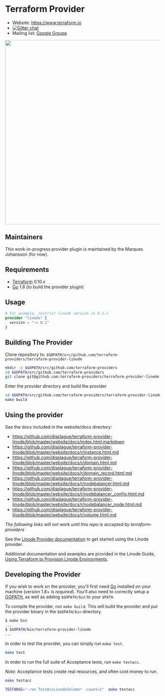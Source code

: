 Terraform Provider
==================

- Website: <https://www.terraform.io>
- [![Gitter chat](https://badges.gitter.im/hashicorp-terraform/Lobby.png)](https://gitter.im/hashicorp-terraform/Lobby)
- Mailing list: [Google Groups](http://groups.google.com/group/terraform-tool)

<img src="https://cdn.rawgit.com/hashicorp/terraform-website/master/content/source/assets/images/logo-hashicorp.svg" width="600px">

Maintainers
-----------

This work-in-progress provider plugin is maintained by the Marques Johansson (for now).

Requirements
------------

- [Terraform](https://www.terraform.io/downloads.html) 0.10.x
- [Go](https://golang.org/doc/install) 1.8 (to build the provider plugin)

Usage
---------------------

```tf
# For example, restrict linode version in 0.1.x
provider "linode" {
  version = "~> 0.1"
}
```

Building The Provider
---------------------

Clone repository to: `$GOPATH/src/github.com/terraform-providers/terraform-provider-linode`

```sh
mkdir -p $GOPATH/src/github.com/terraform-providers
cd $GOPATH/src/github.com/terraform-providers
git clone git@github.com:terraform-providers/terraform-provider-linode
```

Enter the provider directory and build the provider

```sh
cd $GOPATH/src/github.com/terraform-providers/terraform-provider-linode
make build
```

Using the provider
----------------------

See the docs included in the website/docs directory:

- <https://github.com/displague/terraform-provider-linode/blob/master/website/docs/index.html.markdown>
- <https://github.com/displague/terraform-provider-linode/blob/master/website/docs/r/instance.html.md>
- <https://github.com/displague/terraform-provider-linode/blob/master/website/docs/r/domain.html.md>
- <https://github.com/displague/terraform-provider-linode/blob/master/website/docs/r/domain_record.html.md>
- <https://github.com/displague/terraform-provider-linode/blob/master/website/docs/r/nodebalancer.html.md>
- <https://github.com/displague/terraform-provider-linode/blob/master/website/docs/r/nodebalancer_config.html.md>
- <https://github.com/displague/terraform-provider-linode/blob/master/website/docs/r/nodebalancer_node.html.md>
- <https://github.com/displague/terraform-provider-linode/blob/master/website/docs/r/volume.html.md>

*The following links will not work until this repo is accepted by terraform-providers*

See the [Linode Provider documentation](https://www.terraform.io/docs/providers/linode/index.html) to get started using the Linode provider.

Additional documentation and examples are provided in the Linode Guide, [Using Terraform to Provision Linode Environments](https://linode.com/docs/platform/how-to-build-your-infrastructure-using-terraform-and-linode/).

Developing the Provider
---------------------------

If you wish to work on the provider, you'll first need [Go](http://www.golang.org) installed on your machine (version 1.8+ is *required*). You'll also need to correctly setup a [GOPATH](http://golang.org/doc/code.html#GOPATH), as well as adding `$GOPATH/bin` to your `$PATH`.

To compile the provider, run `make build`. This will build the provider and put the provider binary in the `$GOPATH/bin` directory.

```sh
$ make bin
...
$ $GOPATH/bin/terraform-provider-linode
...
```

In order to test the provider, you can simply run `make test`.

```sh
make test
```

In order to run the full suite of Acceptance tests, run `make testacc`.

*Note:* Acceptance tests create real resources, and often cost money to run.

```sh
make testacc
```

```sh
TESTARGS="-run TestAccLinodeVolume* -count=1"  make testacc
```

